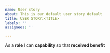 ```yaml
---
name: User story
about: This is our default user story default
title: USER STORY:<TITLE>
labels: ''
assignees: ''

---
```


As a **role** I can **capability** so that **received benefit**
